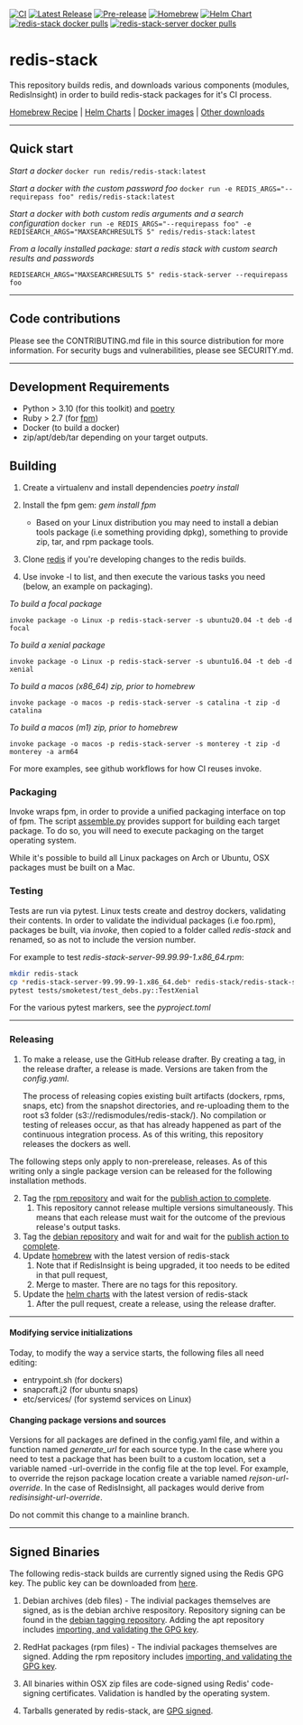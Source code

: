 [![CI](https://github.com/redis-stack/redis-stack/actions/workflows/redis.yml/badge.svg)](https://github.com/redis-stack/redis-stack/actions/workflows/redis.yml)
[![Latest Release](https://img.shields.io/github/v/release/redis-stack/redis-stack?label=latest)](https://github.com/redis-stack/redis-stack/releases/latest)
[![Pre-release](https://img.shields.io/github/v/release/redis-stack/redis-stack?include_prereleases&label=prerelease)](https://github.com/redis-stack/redis-stack/releases)
[![Homebrew](https://github.com/redis-stack/homebrew-redis-stack/actions/workflows/integration.yml/badge.svg)](https://github.com/redis-stack/homebrew-redis-stack/actions/workflows/integration.yml)
[![Helm Chart](https://img.shields.io/github/v/release/redis-stack/helm-redis-stack?label=helm%20chart)](https://github.com/redis-stack/helm-redis-stack/releases/latest)
[![redis-stack docker pulls](https://img.shields.io/docker/pulls/redis/redis-stack?label=redis-stack)](https://img.shields.io/docker/pulls/redis/redis-stack)
[![redis-stack-server docker pulls](https://img.shields.io/docker/pulls/redis/redis-stack-server?label=redis-stack-server)](https://img.shields.io/docker/pulls/redis/redis-stack-server)

# redis-stack

This repository builds redis, and downloads various components (modules, RedisInsight) in order to build redis-stack packages for it's CI process.

[Homebrew Recipe](https://github.com/redis-stack/homebrew-redis-stack) |
[Helm Charts](https://github.com/redis-stack/helm-redis-stack) |
[Docker images](https://hub.docker.com/r/redis/redis-stack) |
[Other downloads](https://redis.io/download/#redis-stack-downloads)

---

## Quick start

*Start a docker*
 ```docker run redis/redis-stack:latest```

*Start a docker with the custom password foo*
 ```docker run -e REDIS_ARGS="--requirepass foo" redis/redis-stack:latest```

*Start a docker with both custom redis arguments and a search configuration*
```docker run -e REDIS_ARGS="--requirepass foo" -e REDISEARCH_ARGS="MAXSEARCHRESULTS 5" redis/redis-stack:latest```

*From a locally installed package: start a redis stack with custom search results and passwords*

```REDISEARCH_ARGS="MAXSEARCHRESULTS 5" redis-stack-server --requirepass foo```

----

## Code contributions

Please see the CONTRIBUTING.md file in this source distribution for more information. For security bugs and vulnerabilities, please see SECURITY.md.

----

## Development Requirements

* Python > 3.10 (for this toolkit) and [poetry](https://python-poetry.org)
* Ruby > 2.7 (for [fpm](https://github.com/jordansissel/fpm))
* Docker (to build a docker)
* zip/apt/deb/tar depending on your target outputs.

## Building

1. Create a virtualenv and install dependencies *poetry install*
1. Install the fpm gem: *gem install fpm*

    *  Based on your Linux distribution you may need to install a debian tools package (i.e something providing dpkg), something to provide zip, tar, and rpm package tools.

1. Clone [redis](https://github.com/redis/redis) if you're developing changes to the redis builds.
1. Use invoke -l to list, and then execute the various tasks you need (below, an example on packaging).

*To build a focal package*
```
invoke package -o Linux -p redis-stack-server -s ubuntu20.04 -t deb -d focal
```

*To build a xenial package*
```
invoke package -o Linux -p redis-stack-server -s ubuntu16.04 -t deb -d xenial
```

*To build a macos (x86_64) zip, prior to homebrew*
```
invoke package -o macos -p redis-stack-server -s catalina -t zip -d catalina
```

*To build a macos (m1) zip, prior to homebrew*
```
invoke package -o macos -p redis-stack-server -s monterey -t zip -d monterey -a arm64
```

For more examples, see github workflows for how CI reuses invoke.

### Packaging

Invoke wraps fpm, in order to provide a unified packaging interface on top of fpm.  The script [assemble.py](/redis/redis-stack/tree/master/assemble.py) provides support for building each target package.  To do so, you will need to execute packaging on the target operating system.

While it's possible to build all Linux packages on Arch or Ubuntu, OSX packages must be built on a Mac.

### Testing

Tests are run via pytest. Linux tests create and destroy dockers, validating their contents. In order to validate the individual packages (i.e foo.rpm), packages be built, via *invoke*, then copied to a folder called *redis-stack* and renamed, so as not to include the version number.

For example to test *redis-stack-server-99.99.99-1.x86_64.rpm*:

``` bash
mkdir redis-stack
cp *redis-stack-server-99.99.99-1.x86_64.deb* redis-stack/redis-stack-server.deb
pytest tests/smoketest/test_debs.py::TestXenial
```

For the various pytest markers, see the *pyproject.toml*

--------

### Releasing

1. To make a release, use the GitHub release drafter. By creating a tag, in the release drafter, a release is made. Versions are taken from the *config.yaml*.

    The process of releasing copies existing built artifacts (dockers, rpms, snaps, etc) from the snapshot directories, and re-uploading them to the root s3 folder (s3://redismodules/redis-stack/). No compilation or testing of releases occur, as that has already happened as part of the continuous integration process. As of this writing, this repository releases the dockers as well.

The following steps only apply to non-prerelease, releases. As of this writing only a single package version can be released for the following installation methods.

2. Tag the [rpm repository](https://github.com/redis-stack/redis-stack-rpm) and wait for the [publish action to complete](https://github.com/redis-stack/redis-stack-rpm/actions/workflows/release.yml).
    1. This repository cannot release multiple versions simultaneously. This means that each release must wait for the outcome of the previous release's output tasks.
3. Tag the [debian repository](https://github.com/redis-stack/redis-stack-deb) and wait for and wait for the [publish action to complete](https://github.com/redis-stack/redis-stack-deb/actions/workflows/release.yml).
4. Update [homebrew](https://github.com/redis-stack/homebrew-redis-stack) with the latest version of redis-stack
    1. Note that if RedisInsight is being upgraded, it too needs to be edited in that pull request,
    1. Merge to master. There are no tags for this repository.
5. Update the [helm charts](https://github.com/redis-stack/helm-redis-stack) with the latest version of redis-stack
    1. After the pull request, create a release, using the release drafter.

------------------------

#### Modifying service initializations

Today, to modify the way a service starts, the following files all need editing:

* entrypoint.sh (for dockers)
* snapcraft.j2 (for ubuntu snaps)
* etc/services/ (for systemd services on Linux)

#### Changing package versions and sources

Versions for all packages are defined in the config.yaml file, and within a function named *generate_url* for each source type. In the case where you need to test a package that has been built to a custom location, set a variable named <module>-url-override in the config file at the top level.  For example, to override the rejson package location create a variable named *rejson-url-override*.  In the case of RedisInsight, all packages would derive from *redisinsight-url-override*.

Do not commit this change to a mainline branch.

---

## Signed Binaries

The following redis-stack builds are currently signed using the Redis GPG key. The public key can be downloaded from [here](https://packages.redis.io/gpg).

1. Debian archives (deb files) - The indivial packages themselves are signed, as is the debian archive respository. Repository signing can be found in the [debian tagging  repository](https://github.com/redis-stack/redis-stack-deb). Adding the apt repository includes [importing, and validating the GPG key](https://redis.io/docs/stack/get-started/install/linux/).

2. RedHat packages (rpm files) - The indivial packages themselves are signed. Adding the rpm repository includes [importing, and validating the GPG key](https://redis.io/docs/stack/get-started/install/linux/).

3. All binaries within OSX zip files are code-signed using Redis' code-signing certificates. Validation is handled by the operating system.

4. Tarballs generated by redis-stack, are [GPG signed](https://github.com/redis-stack/redis-stack/pull/314).
